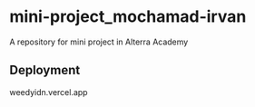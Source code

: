 # mini-project_mochamad-irvan
A repository for mini project in Alterra Academy 

## Deployment
weedyidn.vercel.app
